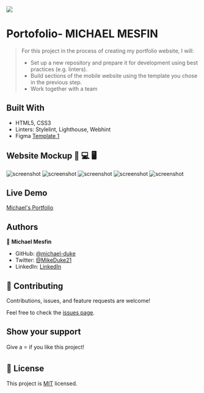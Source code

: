 ![](https://img.shields.io/badge/Microverse-blueviolet)

# Portofolio- MICHAEL MESFIN

> For this project in the process of creating my portfolio website, I will:
>
> - Set up a new repository and prepare it for development using best practices (e.g. linters).
> - Build sections of the mobile website using the template you chose in the previous step.
> - Work together with a team

## Built With

- HTML5, CSS3
- Linters: Stylelint, Lighthouse, Webhint
- Figma [Template 1](https://www.figma.com/file/l7SqJ3ZfkAKih9sFxvWSR4/Microverse-Student-Project-1?node-id=1%3A468)

## Website Mockup 📱 💻 🖥️
![screenshot](https://user-images.githubusercontent.com/84629565/178551950-bb9062ec-0efe-4efe-803b-142dcce2a484.png)
![screenshot](https://user-images.githubusercontent.com/84629565/178547090-299a0136-8323-46af-a99e-641088c94805.png)
![screenshot](https://user-images.githubusercontent.com/84629565/178547773-42076104-c9f0-49d3-9374-c4e86e270191.png)
![screenshot](https://user-images.githubusercontent.com/84629565/178542746-2429d7d0-0233-493b-a33b-d729e8ec1059.png)
![screenshot](https://user-images.githubusercontent.com/84629565/177396249-ed0a871b-af80-4b74-a0df-4ee102afd439.png)
## Live Demo

[Michael's Portfolio](https://michael-duke.github.io/Portfolio/)
## Authors

👤 **Michael Mesfin**

- GitHub: [@michael-duke](https://github.com/michael-duke)
- Twitter: [@MikeDuke21](https://twitter.com/MikeDuke21)
- LinkedIn: [LinkedIn](https://linkedin.com/in/https://www.linkedin.com/in/michael-21-duke/)

## 🤝 Contributing

Contributions, issues, and feature requests are welcome!

Feel free to check the [issues page](../../issues/).

## Show your support

Give a ⭐️ if you like this project!

## 📝 License

This project is [MIT](./MIT.md) licensed.
